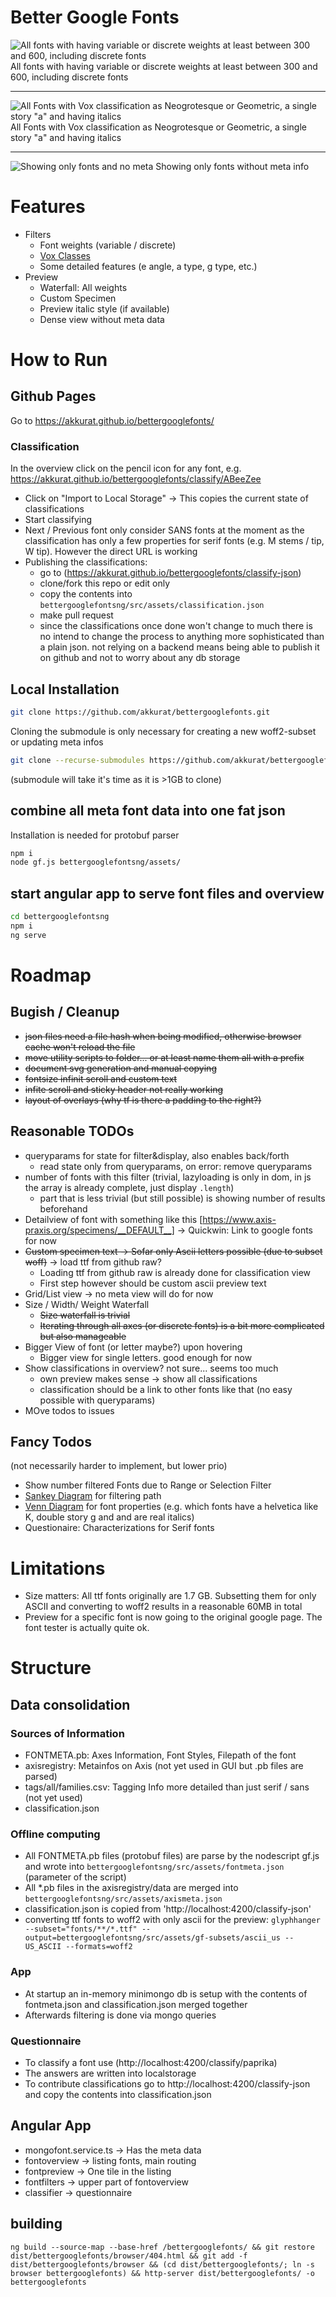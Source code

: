 # Better Google Fonts


![All fonts with having variable or discrete weights at least between 300 and 600, including discrete fonts](filters.png)
All fonts with having variable or discrete weights at least between 300 and 600, including discrete fonts

***

![All Fonts with Vox classification as Neogrotesque or Geometric, a single story "a" and having italics](filters2.png)
All Fonts with Vox classification as Neogrotesque or Geometric, a single story "a" and having italics

***

![Showing only fonts and no meta](fontcloud.png)
Showing only fonts without meta info



# Features 

* Filters
  * Font weights (variable / discrete)
  * [Vox Classes](https://en.wikipedia.org/wiki/Vox-ATypI_classification "Vox Class")
  * Some detailed features (e angle, a type, g type, etc.)
* Preview
  * Waterfall: All weights
  * Custom Specimen
  * Preview italic style (if available)
  * Dense view without meta data


# How to Run
## Github Pages
Go to <https://akkurat.github.io/bettergooglefonts/>

### Classification

In the overview click on the pencil icon for any font, e.g. <https://akkurat.github.io/bettergooglefonts/classify/ABeeZee>

* Click on "Import to Local Storage" -> This copies the current state of classifications
* Start classifying
* Next / Previous font only consider SANS fonts at the moment as the classification has only a few properties for serif fonts (e.g. M stems / tip, W tip). However the direct URL is working
* Publishing the classifications:
  * go to (https://akkurat.github.io/bettergooglefonts/classify-json) 
  * clone/fork this repo or edit only
  * copy the contents into ```bettergooglefontsng/src/assets/classification.json```
  * make pull request
  * since the classifications once done won't change to much there is no intend to change the process to anything more sophisticated than a plain json. not relying on a backend means being able to publish it on github and not to worry about any db storage

## Local Installation

```bash
git clone https://github.com/akkurat/bettergooglefonts.git
```

Cloning the submodule is only necessary for creating a new woff2-subset or updating meta infos

```bash
git clone --recurse-submodules https://github.com/akkurat/bettergooglefonts.git
```

(submodule will take it's time as it is >1GB to clone)


## combine all meta font data into one fat json
Installation is needed for protobuf parser
```bash
npm i
node gf.js bettergooglefontsng/assets/
```

## start angular app to serve font files and overview
```bash
cd bettergooglefontsng
npm i
ng serve
```

# Roadmap
## Bugish / Cleanup
* ~~json files need a file hash when being modified, otherwise browser cache won't reload the file~~
* ~~move utility scripts to folder... or at least name them all with a prefix~~
* ~~document svg generation and manual copying~~
* ~~fontsize infinit scroll and custom text~~
* ~~infite scroll and sticky header not really working~~
* ~~layout of overlays (why tf is there a padding to the right?)~~


## Reasonable TODOs
* queryparams for state for filter&display, also enables back/forth
  * read state only from queryparams, on error: remove queryparams
* number of fonts with this filter (trivial, lazyloading is only in dom, in js the array is already complete, just display ```.length```)
  * part that is less trivial (but still possible) is showing number of results beforehand
* Detailview of font with something like this [https://www.axis-praxis.org/specimens/__DEFAULT__] -> Quickwin: Link to google fonts for now
* ~~Custom specimen text -> Sofar only Ascii letters possible (due to subset woff)~~ -> load ttf from github raw?
  * Loading ttf from github raw is already done for classification view
  * First step however should be custom ascii preview text
* Grid/List view -> no meta view will do for now
* Size / Width/ Weight Waterfall
  * ~~Size waterfall is trivial~~
  * ~~Iterating through all axes (or discrete fonts) is a bit more complicated but also manageable~~
* Bigger View of font (or letter maybe?) upon hovering
  * Bigger view for single letters. good enough for now
* Show classifications in overview? not sure... seems too much
  * own preview makes sense -> show all classifications
  * classification should be a link to other fonts like that (no easy possible with queryparams)
* MOve todos to issues

## Fancy Todos
(not necessarily harder to implement, but lower prio)
* Show number filtered Fonts due to Range or Selection Filter
* [Sankey Diagram](https://en.wikipedia.org/wiki/Sankey_diagram) for filtering path
* [Venn Diagram](https://en.wikipedia.org/wiki/Venn_diagram) for font properties (e.g. which fonts have a helvetica like K, double story g and and are real italics)
* Questionaire: Characterizations for Serif fonts




# Limitations
* Size matters: All ttf fonts originally are 1.7 GB. Subsetting them for only ASCII and converting to woff2 results in a reasonable 60MB in total
* Preview for a specific font is now going to the original google page. The font tester is actually quite ok. 

# Structure

## Data consolidation
### Sources of Information
* FONTMETA.pb: Axes Information, Font Styles, Filepath of the font
* axisregistry: Metainfos on Axis (not yet used in GUI but .pb files are parsed)
* tags/all/families.csv: Tagging Info more detailed than just serif / sans (not yet used)
* classification.json

### Offline computing
* All FONTMETA.pb files (protobuf files) are parse by the nodescript gf.js and wrote into ```bettergooglefontsng/src/assets/fontmeta.json``` (parameter of the script)
* All *.pb files in the axisregistry/data are merged into ```bettergooglefontsng/src/assets/axismeta.json```
* classification.json is copied from 'http://localhost:4200/classify-json' 
* converting ttf fonts to woff2 with only ascii for the preview: ```glyphhanger --subset="fonts/**/*.ttf" --output=bettergooglefontsng/src/assets/gf-subsets/ascii_us --US_ASCII --formats=woff2```

### App 
* At startup an in-memory minimongo db is setup with the contents of fontmeta.json and classification.json merged together
* Afterwards filtering is done via mongo queries

### Questionnaire
* To classify a font use (http://localhost:4200/classify/paprika)
* The answers are written into localstorage
* To contribute classifications go to http://localhost:4200/classify-json and copy the contents into classification.json

## Angular App
* mongofont.service.ts -> Has the meta data
* fontoverview -> listing fonts, main routing
* fontpreview -> One tile in the listing
* fontfilters -> upper part of fontoverview
* classifier -> questionnaire

## building 
```ng build --source-map --base-href /bettergooglefonts/ && git restore dist/bettergooglefonts/browser/404.html && git add -f dist/bettergooglefonts/browser && (cd dist/bettergooglefonts/; ln -s browser bettergooglefonts) && http-server dist/bettergooglefonts/ -o bettergooglefonts```